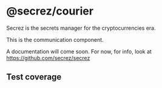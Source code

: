 # @secrez/courier

Secrez is the secrets manager for the cryptocurrencies era.

This is the communication component.

A documentation will come soon. For now, for info, look at https://github.com/secrez/secrez


## Test coverage

```
```

